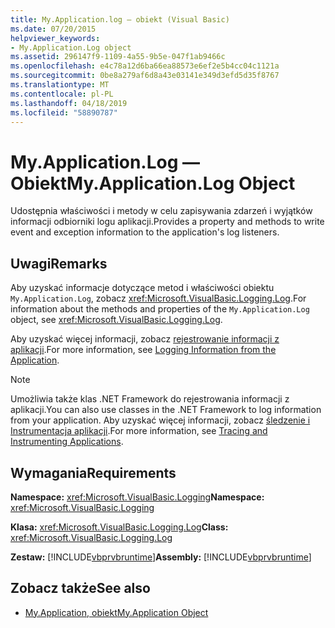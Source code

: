 ```yaml
---
title: My.Application.log — obiekt (Visual Basic)
ms.date: 07/20/2015
helpviewer_keywords:
- My.Application.Log object
ms.assetid: 296147f9-1109-4a55-9b5e-047f1ab9466c
ms.openlocfilehash: e4c78a12d6ba66ea88573e6ef2e5b4cc04c1121a
ms.sourcegitcommit: 0be8a279af6d8a43e03141e349d3efd5d35f8767
ms.translationtype: MT
ms.contentlocale: pl-PL
ms.lasthandoff: 04/18/2019
ms.locfileid: "58890787"
---
```

# <a name="myapplicationlog-object"></a><span data-ttu-id="de71e-102">My.Application.Log — Obiekt</span><span class="sxs-lookup"><span data-stu-id="de71e-102">My.Application.Log Object</span></span>
<span data-ttu-id="de71e-103">Udostępnia właściwości i metody w celu zapisywania zdarzeń i wyjątków informacji odbiorniki logu aplikacji.</span><span class="sxs-lookup"><span data-stu-id="de71e-103">Provides a property and methods to write event and exception information to the application's log listeners.</span></span>  
  
## <a name="remarks"></a><span data-ttu-id="de71e-104">Uwagi</span><span class="sxs-lookup"><span data-stu-id="de71e-104">Remarks</span></span>  
 <span data-ttu-id="de71e-105">Aby uzyskać informacje dotyczące metod i właściwości obiektu `My.Application.Log`, zobacz <xref:Microsoft.VisualBasic.Logging.Log>.</span><span class="sxs-lookup"><span data-stu-id="de71e-105">For information about the methods and properties of the `My.Application.Log` object, see <xref:Microsoft.VisualBasic.Logging.Log>.</span></span>  
  
 <span data-ttu-id="de71e-106">Aby uzyskać więcej informacji, zobacz [rejestrowanie informacji z aplikacji](../../../visual-basic/developing-apps/programming/log-info/index.md).</span><span class="sxs-lookup"><span data-stu-id="de71e-106">For more information, see [Logging Information from the Application](../../../visual-basic/developing-apps/programming/log-info/index.md).</span></span>  
  
> [!NOTE]
>  <span data-ttu-id="de71e-107">Umożliwia także klas .NET Framework do rejestrowania informacji z aplikacji.</span><span class="sxs-lookup"><span data-stu-id="de71e-107">You can also use classes in the .NET Framework to log information from your application.</span></span> <span data-ttu-id="de71e-108">Aby uzyskać więcej informacji, zobacz [śledzenie i Instrumentacja aplikacji](../../../framework/debug-trace-profile/tracing-and-instrumenting-applications.md).</span><span class="sxs-lookup"><span data-stu-id="de71e-108">For more information, see [Tracing and Instrumenting Applications](../../../framework/debug-trace-profile/tracing-and-instrumenting-applications.md).</span></span>  
  
## <a name="requirements"></a><span data-ttu-id="de71e-109">Wymagania</span><span class="sxs-lookup"><span data-stu-id="de71e-109">Requirements</span></span>  
 <span data-ttu-id="de71e-110">**Namespace:** <xref:Microsoft.VisualBasic.Logging></span><span class="sxs-lookup"><span data-stu-id="de71e-110">**Namespace:** <xref:Microsoft.VisualBasic.Logging></span></span>  
  
 <span data-ttu-id="de71e-111">**Klasa:** <xref:Microsoft.VisualBasic.Logging.Log></span><span class="sxs-lookup"><span data-stu-id="de71e-111">**Class:** <xref:Microsoft.VisualBasic.Logging.Log></span></span>  
  
 <span data-ttu-id="de71e-112">**Zestaw:** [!INCLUDE[vbprvbruntime](~/includes/vbprvbruntime-md.md)]</span><span class="sxs-lookup"><span data-stu-id="de71e-112">**Assembly:** [!INCLUDE[vbprvbruntime](~/includes/vbprvbruntime-md.md)]</span></span>  
  
## <a name="see-also"></a><span data-ttu-id="de71e-113">Zobacz także</span><span class="sxs-lookup"><span data-stu-id="de71e-113">See also</span></span>

- [<span data-ttu-id="de71e-114">My.Application, obiekt</span><span class="sxs-lookup"><span data-stu-id="de71e-114">My.Application Object</span></span>](../../../visual-basic/language-reference/objects/my-application-object.md)
